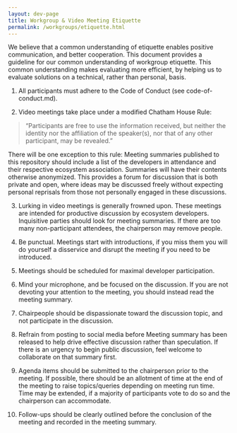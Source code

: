 ```yaml
---
layout: dev-page
title: Workgroup & Video Meeting Etiquette
permalink: /workgroups/etiquette.html
---
```


We believe that a common understanding of etiquette enables positive communication, and better cooperation.  This document provides a guideline for our common understanding of workgroup etiquette.  This common understanding makes evaluating more efficient, by helping us to evaluate solutions on a technical, rather than personal, basis.

1. All participants must adhere to the Code of Conduct (see code-of-conduct.md).

2. Video meetings take place under a modified Chatham House Rule:
    
> “Participants are free to use the information received, but neither the identity nor the affiliation of the speaker(s), nor that of any other participant, may be revealed.”

  There will be one exception to this rule: Meeting summaries published to this repository should include a list of the developers in attendance and their respective ecosystem association.  Summaries will have their contents otherwise anonymized.  This provides a forum for discussion that is both private and open, where ideas may be discussed freely without expecting personal reprisals from those not personally engaged in these discussions.

3. Lurking in video meetings is generally frowned upon. These meetings are intended for productive discussion by ecosystem developers.  Inquisitive parties should look for meeting summaries.  If there are too many non-participant attendees, the chairperson may remove people.

4. Be punctual. Meetings start with introductions, if you miss them you will do yourself a disservice and disrupt the meeting if you need to be introduced.

5. Meetings should be scheduled for maximal developer participation.

6. Mind your microphone, and be focused on the discussion.  If you are not devoting your attention to the meeting, you should instead read the meeting summary.

7. Chairpeople should be dispassionate toward the discussion topic, and not participate in the discussion.

8. Refrain from posting to social media before Meeting summary has been released to help drive effective discussion rather than speculation. If there is an urgency to begin public discussion, feel welcome to collaborate on that summary first.

9. Agenda items should be submitted to the chairperson prior to the meeting. If possible, there should be an allotment of time at the end of the meeting to raise topics/queries depending on meeting run time. Time may be extended, if a majority of participants vote to do so and the chairperson can accommodate.

10. Follow-ups should be clearly outlined before the conclusion of the meeting and recorded in the meeting summary.

